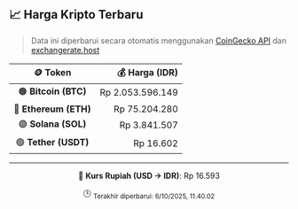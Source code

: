 

<!-- HARGA_KRIPTO -->
## 📈 Harga Kripto Terbaru

> Data ini diperbarui secara otomatis menggunakan [CoinGecko API](https://www.coingecko.com/) dan [exchangerate.host](https://exchangerate.host/)

<div align="center">

| 🪙 Token | 💰 Harga (IDR) |
|:------:|---------------:|
| 🟠 **Bitcoin (BTC)**   | Rp 2.053.596.149 |
| 🔵 **Ethereum (ETH)**  | Rp 75.204.280 |
| 🟣 **Solana (SOL)**    | Rp 3.841.507 |
| 🟢 **Tether (USDT)**   | Rp 16.602 |

---

💱 **Kurs Rupiah (USD → IDR)**: Rp 16.593

🕒 <sub>Terakhir diperbarui: 6/10/2025, 11.40.02</sub>

</div>
<!-- /HARGA_KRIPTO -->